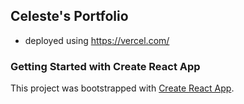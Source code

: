 ## Celeste's Portfolio
- deployed using https://vercel.com/

### Getting Started with Create React App

This project was bootstrapped with [Create React App](https://github.com/facebook/create-react-app).

